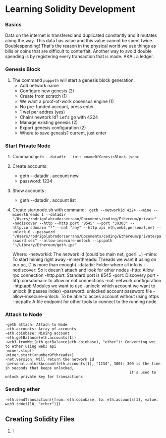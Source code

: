 # Learning Solidity Development

###  Basics
Data on the internet is transfered and duplicated constantly and it mutates along the way.
This data has value and this value cannot be spent twice. Doublespending! That's the reason in the physical world we use things as bills or coins that are difficult to conterfait.
Another way to avoid double spending is by registering every transaction that is made. AKA.. a ledger.


### Genesis Block
1. The command ```puppeth``` will start a genesis block generation.
    - Add network name
    - Configure new genesis (2)
    - Create from scratch (1)
    - We want a proof-of-work cosensus engine (1)
    - No pre-funded account, press enter
    - 1 wei per addres (yes)
    - Chain/ newtork Id? Let's go with 4224
    - Manage existing genesis (2)
    - Export genesis configuration (2)
    - Where to save genesis? current, just enter

### Start Private Node
1. Command ```geth --datadir . init <nameOfGenesisBlock.json>```
2. Create accounts:
    - geth --datadir . account new
    - password: 1234
3. Show accounts :
    - geth --datadir . account list
4. Create startnode.sh with command:
    ```  geth --networkid 4224 --mine --minerthreads 1 --datadir "/Users/rodrigolabradorserrano/Documents/coding/Ethereum/private" --nodiscover --http --http.port "8545" --port "30303" --http.corsdomain "*" --nat "any" --http.api eth,web3,personal,net --unlock 0 --password "/Users/rodrigolabradorserrano/Documents/coding/Ethereum/private/password.sec" --allow-insecure-unlock --ipcpath "~/Library/Ethereum/geth.ipc" ```
    
    Where:
        -networkid: The network id (could be main net, goerli...)
        -mine: To start mining right away
        -minerthreads: Threads we want it using on our pc, (1 is more than enough)
        -datadir: Folder where all info is
        -nodiscover: So it doesn't attach and look for other nodes
        -http: Allow rpc connection
        -http.port: Standard port is 8545
        -port: Discovery port
        -http.corsdomain: to allow or not connections
        -nat: network configuration
        -http.api: Modules we want to use
        -unlock: which account we want to unlock (it passes index)
        -password: unlocked account password file
        -allow-insecure-unlock: To be able to acces account without using https
        -ipcpath: A file endpoint for other tools to connect to the running node.

### Attach to Node
    -geth attach: Attach to Node
    -eth.accounts: Array of accounts
    -eth.coinbase: Mining account
    -eth.getBalance(eth.accounts[1])
    -web3.fromWei(eth.getBalance(eth.coinbase), "ether"): Converting wei to ether using web3 api
    -miner.stop()
    -miner.start(<numberOfthreads>)
    -net.version: Will return the network id
    -personal.unlockAccount(eth.accounts[1], "1234", 300): 300 is the time in seconds that keeps unlocked,
                                                            it's used to unlock private key for transactions

### Sending ether
    -eth.sendTransaction({from: eth.coinbase, to: eth.accounts[1], value: web3.toWei(10, "ether")})

## Creating Solidity Files
1. I